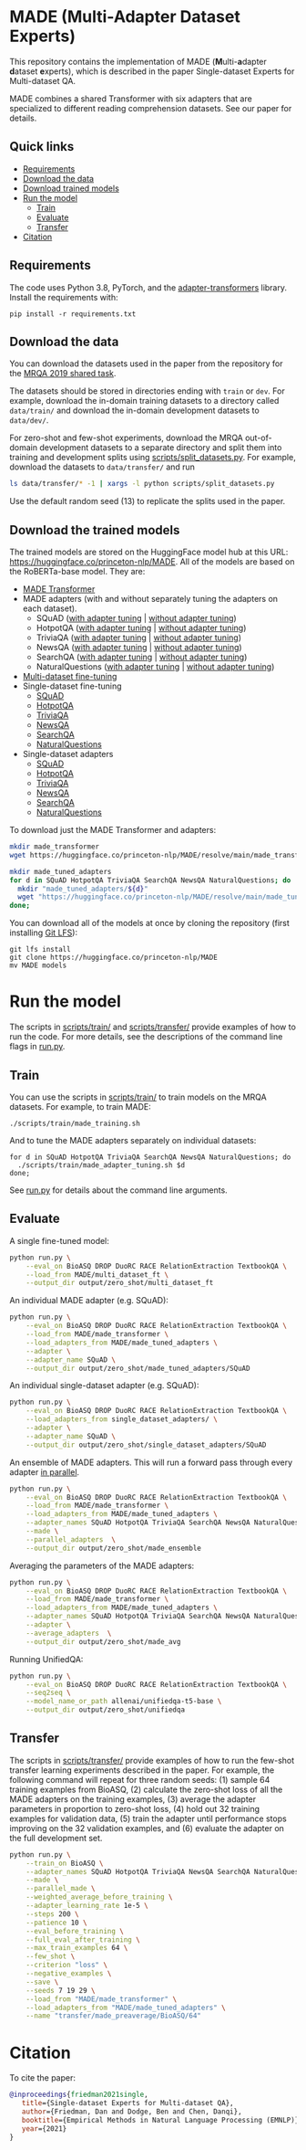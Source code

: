 # MADE (**M**ulti-**A**dapter **D**ataset **E**xperts)

This repository contains the implementation of MADE
(**M**ulti-**a**dapter **d**ataset **e**xperts), which is described in
the paper Single-dataset Experts for Multi-dataset QA.

MADE combines a shared Transformer with six adapters that are specialized to different reading comprehension datasets. See our paper for details.


## Quick links

* [Requirements](#requirements)
* [Download the data](#download-the-data)
* [Download trained models](#download-the-trained-models)
* [Run the model](#run-the-model)
  * [Train](#train)
  * [Evaluate](#evaluate)
  * [Transfer](#transfer)
* [Citation](#citation)


## Requirements

The code uses Python 3.8, PyTorch, and the
[adapter-transformers](https://github.com/Adapter-Hub/adapter-transformers)
library. Install the requirements with:
```
pip install -r requirements.txt
```

## Download the data

You can download the datasets used in the paper from the repository
for the [MRQA 2019 shared
task](https://github.com/mrqa/MRQA-Shared-Task-2019#download-scripts).

The datasets should be stored in directories ending with `train` or
`dev`. For example, download the in-domain training datasets to a
directory called `data/train/` and download the in-domain development
datasets to `data/dev/`.

For zero-shot and few-shot experiments, download the MRQA
out-of-domain development datasets to a separate directory and split
them into training and development splits using
[scripts/split_datasets.py](scripts/split_datasets.py).
For example, download the datasets to `data/transfer/` and run
```sh
ls data/transfer/* -1 | xargs -l python scripts/split_datasets.py
```
Use the default random seed (13) to replicate the splits used in the paper.


## Download the trained models

The trained models are stored on the HuggingFace model hub at this
URL: <https://huggingface.co/princeton-nlp/MADE>. 
All of the models are based on the RoBERTa-base model. They are:
* [MADE Transformer](https://huggingface.co/princeton-nlp/MADE/resolve/main/made_transformer/model.pt)
* MADE adapters (with and without separately tuning the adapters on each dataset).
  * SQuAD ([with adapter tuning](https://huggingface.co/princeton-nlp/MADE/resolve/main/made_tuned_adapters/SQuAD/model.pt) | [without adapter tuning](https://huggingface.co/princeton-nlp/MADE/blob/main/made_adapters/SQuAD/model.pt))
  * HotpotQA ([with adapter tuning](https://huggingface.co/princeton-nlp/MADE/resolve/main/made_tuned_adapters/HotpotQA/model.pt) | [without adapter tuning](https://huggingface.co/princeton-nlp/MADE/blob/main/made_adapters/HotpotQA/model.pt))
  * TriviaQA ([with adapter tuning](https://huggingface.co/princeton-nlp/MADE/resolve/main/made_tuned_adapters/TriviaQA/model.pt) | [without adapter tuning](https://huggingface.co/princeton-nlp/MADE/blob/main/made_adapters/TriviaQA/model.pt))
  * NewsQA ([with adapter tuning](https://huggingface.co/princeton-nlp/MADE/resolve/main/made_tuned_adapters/NewsQA/model.pt) | [without adapter tuning](https://huggingface.co/princeton-nlp/MADE/blob/main/made_adapters/NewsQA/model.pt))
  * SearchQA ([with adapter tuning](https://huggingface.co/princeton-nlp/MADE/resolve/main/made_tuned_adapters/SearchQA/model.pt) | [without adapter tuning](https://huggingface.co/princeton-nlp/MADE/blob/main/made_adapters/SearchQA/model.pt))
  * NaturalQuestions ([with adapter tuning](https://huggingface.co/princeton-nlp/MADE/resolve/main/made_tuned_adapters/NaturalQuestions/model.pt) | [without adapter tuning](https://huggingface.co/princeton-nlp/MADE/blob/main/made_adapters/NaturalQuestions/model.pt))
* [Multi-dataset fine-tuning](https://huggingface.co/princeton-nlp/MADE/resolve/main/multi_dataset_ft/model.pt)
* Single-dataset fine-tuning
  * [SQuAD](https://huggingface.co/princeton-nlp/MADE/resolve/main/single_dataset_ft/SQuAD/model.pt)
  * [HotpotQA](https://huggingface.co/princeton-nlp/MADE/resolve/main/single_dataset_ft/HotpotQA/model.pt)
  * [TriviaQA](https://huggingface.co/princeton-nlp/MADE/resolve/main/single_dataset_ft/TriviaQA/model.pt)
  * [NewsQA](https://huggingface.co/princeton-nlp/MADE/resolve/main/single_dataset_ft/NewsQA/model.pt)
  * [SearchQA](https://huggingface.co/princeton-nlp/MADE/resolve/main/single_dataset_ft/SearchQA/model.pt)
  * [NaturalQuestions](https://huggingface.co/princeton-nlp/MADE/resolve/main/single_dataset_ft/NaturalQuestions/model.pt)
* Single-dataset adapters
  * [SQuAD](https://huggingface.co/princeton-nlp/MADE/resolve/main/single_dataset_adapters/SQuAD/model.pt)
  * [HotpotQA](https://huggingface.co/princeton-nlp/MADE/resolve/main/single_dataset_adapters/HotpotQA/model.pt)
  * [TriviaQA](https://huggingface.co/princeton-nlp/MADE/resolve/main/single_dataset_adapters/TriviaQA/model.pt)
  * [NewsQA](https://huggingface.co/princeton-nlp/MADE/resolve/main/single_dataset_adapters/NewsQA/model.pt)
  * [SearchQA](https://huggingface.co/princeton-nlp/MADE/resolve/main/single_dataset_adapters/SearchQA/model.pt)
  * [NaturalQuestions](https://huggingface.co/princeton-nlp/MADE/resolve/main/single_dataset_adapters/NaturalQuestions/model.pt)

To download just the MADE Transformer and adapters:
```sh
mkdir made_transformer
wget https://huggingface.co/princeton-nlp/MADE/resolve/main/made_transformer/model.pt -O made_transformer/model.pt

mkdir made_tuned_adapters
for d in SQuAD HotpotQA TriviaQA SearchQA NewsQA NaturalQuestions; do
  mkdir "made_tuned_adapters/${d}"
  wget "https://huggingface.co/princeton-nlp/MADE/resolve/main/made_tuned_adapters/${d}/model.pt" -O "made_tuned_adapters/${d}/model.pt"
done;
```

You can download all of the models at once by cloning the repository
(first installing [Git LFS](https://git-lfs.github.com/)):
```
git lfs install
git clone https://huggingface.co/princeton-nlp/MADE
mv MADE models
```

# Run the model

The scripts in [scripts/train/](./scripts/train/) and
[scripts/transfer/](./scripts/transfer/) provide examples of how to
run the code. For more details, see the descriptions of the command
line flags in [run.py](./run.py).

## Train

You can use the scripts in [scripts/train/](./scripts/train/) to train
models on the MRQA datasets. For example, to train MADE:
```
./scripts/train/made_training.sh
```
And to tune the MADE adapters separately on individual datasets:
```
for d in SQuAD HotpotQA TriviaQA SearchQA NewsQA NaturalQuestions; do
  ./scripts/train/made_adapter_tuning.sh $d
done;
```
See [run.py](run.py) for details about the command line arguments.

## Evaluate

A single fine-tuned model:
```sh
python run.py \
    --eval_on BioASQ DROP DuoRC RACE RelationExtraction TextbookQA \
    --load_from MADE/multi_dataset_ft \
    --output_dir output/zero_shot/multi_dataset_ft
```

An individual MADE adapter (e.g. SQuAD):
```sh
python run.py \
    --eval_on BioASQ DROP DuoRC RACE RelationExtraction TextbookQA \
    --load_from MADE/made_transformer \
    --load_adapters_from MADE/made_tuned_adapters \
    --adapter \
    --adapter_name SQuAD \
    --output_dir output/zero_shot/made_tuned_adapters/SQuAD
```

An individual single-dataset adapter (e.g. SQuAD):
```sh
python run.py \
    --eval_on BioASQ DROP DuoRC RACE RelationExtraction TextbookQA \
    --load_adapters_from single_dataset_adapters/ \
    --adapter \
    --adapter_name SQuAD \
    --output_dir output/zero_shot/single_dataset_adapters/SQuAD
```

An ensemble of MADE adapters. This will run a forward pass through
every adapter [in
parallel](https://docs.adapterhub.ml/adapter_composition.html#parallel).
```sh
python run.py \
    --eval_on BioASQ DROP DuoRC RACE RelationExtraction TextbookQA \
    --load_from MADE/made_transformer \
    --load_adapters_from MADE/made_tuned_adapters \
    --adapter_names SQuAD HotpotQA TriviaQA SearchQA NewsQA NaturalQuestions \
    --made \
    --parallel_adapters  \
    --output_dir output/zero_shot/made_ensemble
```

Averaging the parameters of the MADE adapters:
```sh
python run.py \
    --eval_on BioASQ DROP DuoRC RACE RelationExtraction TextbookQA \
    --load_from MADE/made_transformer \
    --load_adapters_from MADE/made_tuned_adapters \
    --adapter_names SQuAD HotpotQA TriviaQA SearchQA NewsQA NaturalQuestions \
    --adapter \
    --average_adapters  \
    --output_dir output/zero_shot/made_avg
```

Running UnifiedQA:
```sh
python run.py \
    --eval_on BioASQ DROP DuoRC RACE RelationExtraction TextbookQA \
    --seq2seq \
    --model_name_or_path allenai/unifiedqa-t5-base \
    --output_dir output/zero_shot/unifiedqa
```


## Transfer

The scripts in [scripts/transfer/](./scripts/transfer/) provide
examples of how to run the few-shot transfer learning experiments
described in the paper. For example, the following command will repeat
for three random seeds: (1) sample 64 training examples from BioASQ,
(2) calculate the zero-shot loss of all the MADE adapters on the
training examples, (3) average the adapter parameters in proportion to
zero-shot loss, (4) hold out 32 training examples for validation data,
(5) train the adapter until performance stops improving on the 32
validation examples, and (6) evaluate the adapter on the full
development set.
```sh
python run.py \
    --train_on BioASQ \
    --adapter_names SQuAD HotpotQA TriviaQA NewsQA SearchQA NaturalQuestions \
    --made \
    --parallel_made \
    --weighted_average_before_training \
    --adapter_learning_rate 1e-5 \
    --steps 200 \
    --patience 10 \
    --eval_before_training \
    --full_eval_after_training \
    --max_train_examples 64 \
    --few_shot \
    --criterion "loss" \
    --negative_examples \
    --save \
    --seeds 7 19 29 \
    --load_from "MADE/made_transformer" \
    --load_adapters_from "MADE/made_tuned_adapters" \
    --name "transfer/made_preaverage/BioASQ/64"
```

# Citation

To cite the paper:
```bibtex
@inproceedings{friedman2021single,
   title={Single-dataset Experts for Multi-dataset QA},
   author={Friedman, Dan and Dodge, Ben and Chen, Danqi},
   booktitle={Empirical Methods in Natural Language Processing (EMNLP)},
   year={2021}
}
```
